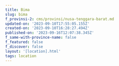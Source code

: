 ```yaml
---
title: Bima
slug: bima
f_provinsi-2: cms/provinsi/nusa-tenggara-barat.md
updated-on: '2023-09-10T17:55:05.155Z'
created-on: '2023-09-10T16:28:27.494Z'
published-on: '2023-09-16T12:07:38.345Z'
f_same-with-province-name: false
f_featured: false
f_discover: false
layout: '[location].html'
tags: location
---
```



